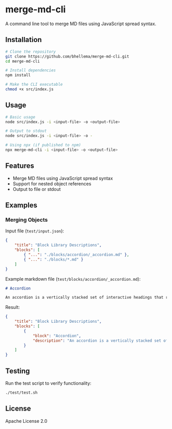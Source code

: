 # merge-md-cli

A command line tool to merge MD files using JavaScript spread syntax.

## Installation

```bash
# Clone the repository
git clone https://github.com/bhellema/merge-md-cli.git
cd merge-md-cli

# Install dependencies
npm install

# Make the CLI executable
chmod +x src/index.js
```

## Usage

```bash
# Basic usage
node src/index.js -i <input-file> -o <output-file>

# Output to stdout
node src/index.js -i <input-file> -o -

# Using npx (if published to npm)
npx merge-md-cli -i <input-file> -o <output-file>
```

## Features

- Merge MD files using JavaScript spread syntax
- Support for nested object references
- Output to file or stdout

## Examples

### Merging Objects

Input file (`test/input.json`):
```json
{
    "title": "Block Library Descriptions",
    "blocks": [
        { "...": "./blocks/accordion/_accordion.md" },
        { "...": "./blocks/*.md" }
    ]
}
```

Example markdown file (`test/blocks/accordion/_accordion.md`):
```markdown
# Accordion

An accordion is a vertically stacked set of interactive headings that reveal or hide associated content.
```

Result:
```json
{
    "title": "Block Library Descriptions",
    "blocks": [
        {
            "block": "Accordion",
            "description": "An accordion is a vertically stacked set of interactive headings that reveal or hide associated content."
        }
    ]
}
```

## Testing

Run the test script to verify functionality:

```bash
./test/test.sh
```

## License

Apache License 2.0
